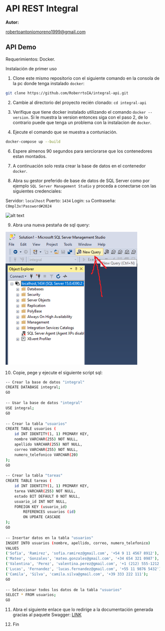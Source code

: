 # API REST Integral

**Autor:**

robertoantoniomoreno1999@gmail.com  

## API Demo

Requerimientos: Docker.

Instalación de primer uso

1. Clone este mismo repositorio con el siguiente comando en la consola de la pc donde tenga instalado `docker`:

```bash
git clone https://github.com/RoberrtoIA/integral-api.git
```

2. Cambie al directorio del proyecto recién clonado: `cd integral-api`

4. Verifique que tiene docker instalado utilizando el comando `docker --version`.
Si le muestra la version entonces siga con el paso 2, de lo contrario puede que tenga un problema con la instalacion de `docker`.

5. Ejecute el comando que se muestra a contuniación.

```bash
docker-compose up --build
```

6. Espere almenos 90 segundos para serciorarse que los contenedores estan montados.

7. A continuación solo resta crear la base de datos en el contenedor `docker`.

8. Abra su gestor preferido de base de datos de SQL Server como por ejemplo `SQL Server Management Studio` y proceda a conectarse con las siguientes credenciales:

Servidor: `localhost`
Puerto: `1434`
Login: `sa`
Contraseña: `C0mpl3x!Password#2024`

![alt text](https://github.com/RoberrtoIA/integral-api/blob/f/docker/tutorial-pngs/1mssql-conect.png)

9. Abra una nueva pestaña de sql query:

![alt text](https://github.com/RoberrtoIA/integral-api/blob/main/tutorial-pngs/2new-query.png)

10. Copie, pege y ejecute el siguiente script sql:

```bash
-- Crear la base de datos "integral"
CREATE DATABASE integral;
GO

-- Usar la base de datos "integral"
USE integral;
GO

-- Crear la tabla "usuarios"
CREATE TABLE usuarios (
    id INT IDENTITY(1, 1) PRIMARY KEY,
    nombre VARCHAR(255) NOT NULL, 
    apellido VARCHAR(255) NOT NULL, 
    correo VARCHAR(255) NOT NULL, 
    numero_telefonico VARCHAR(20)
);
GO

-- Crear la tabla "tareas"
CREATE TABLE tareas (
    id INT IDENTITY(1, 1) PRIMARY KEY,
    tarea VARCHAR(255) NOT NULL, 
    estado BIT DEFAULT 0 NOT NULL,
    usuario_id INT NOT NULL,
    FOREIGN KEY (usuario_id)
        REFERENCES usuarios (id)
        ON UPDATE CASCADE
);
GO

-- Insertar datos en la tabla "usuarios"
INSERT INTO usuarios (nombre, apellido, correo, numero_telefonico)
VALUES 
('Sofia', 'Ramirez', 'sofia.ramirez@gmail.com', '+54 9 11 4567 8912'),
('Mateo', 'Gonzales', 'mateo.gonzales@gmail.com', '+34 654 321 0987'),
('Valentina', 'Perez', 'valentina.perez@gmail.com', '+1 (212) 555-1212'),
('Lucas', 'Fernandez', 'lucas.fernandez@gmail.com', '+55 11 9876 5432'),
('Camila', 'Silva', 'camila.silva@gmail.com', '+39 333 222 111');
GO

-- Seleccionar todos los datos de la tabla "usuarios"
SELECT * FROM usuarios;
GO
```

11. Abra el siguiente enlace que lo redirige a la documentación generada gracias al paquete Swagger: [LINK](http://localhost:3001/api/v1/api-docs/)

12. Fin
